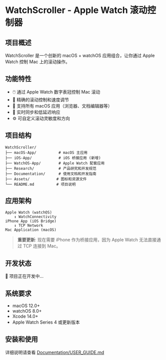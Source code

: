# WatchScroller - Apple Watch 滚动控制器

## 项目概述
WatchScroller 是一个创新的 macOS + watchOS 应用组合，让你通过 Apple Watch 控制 Mac 上的滚动操作。

## 功能特性
- 🖱️ 通过 Apple Watch 数字表冠控制 Mac 滚动
- 🎯 精确的滚动控制和速度调节
- 📱 支持所有 macOS 应用（浏览器、文档编辑器等）
- 🔄 实时同步和低延迟响应
- ⚙️ 可自定义滚动灵敏度和方向

## 项目结构
```
WatchScroller/
├── macOS-App/          # macOS 主应用
├── iOS-App/            # iOS 桥接应用 (新增)
├── WatchOS-App/        # Apple Watch 配套应用
├── Research/           # 产品研究和开发规范
├── Documentation/      # 使用文档和开发指南
├── Assets/            # 图标和资源文件
└── README.md          # 项目说明
```

## 应用架构
```
Apple Watch (watchOS) 
    ↕ WatchConnectivity
iPhone App (iOS Bridge)
    ↕ TCP Network  
Mac Application (macOS)
```

> **重要更新**: 现在需要 iPhone 作为桥接应用，因为 Apple Watch 无法直接通过 TCP 连接到 Mac。

## 开发状态
🚧 项目正在开发中...

## 系统要求
- macOS 12.0+ 
- watchOS 8.0+
- Xcode 14.0+
- Apple Watch Series 4 或更新版本

## 安装和使用
详细说明请查看 [Documentation/USER_GUIDE.md](Documentation/USER_GUIDE.md)